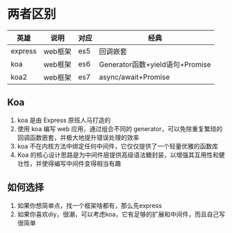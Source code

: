 # 两者区别

| 英雄    | 说明    | 对应 | 经典                            |
| ------- | ------- | ---- | ------------------------------- |
| express | web框架 | es5  | 回调嵌套                        |
| koa     | web框架 | es6  | Generator函数+yield语句+Promise |
| koa2    | web框架 | es7  | async/await+Promise             |

## Koa

1. koa 是由 Express 原班人马打造的
2. 使用 koa 编写 web 应用，通过组合不同的 generator，可以免除重复繁琐的回调函数嵌套，并极大地提升错误处理的效率
3. koa 不在内核方法中绑定任何中间件，它仅仅提供了一个轻量优雅的函数库
4. Koa 的核心设计思路是为中间件层提供高级语法糖封装，以增强其互用性和健壮性，并使得编写中间件变得相当有趣

## 如何选择

1. 如果你想简单点，找一个框架啥都有，那么先express
2. 如果你喜欢diy，很潮，可以考虑koa，它有足够的扩展和中间件，而且自己写很简单

